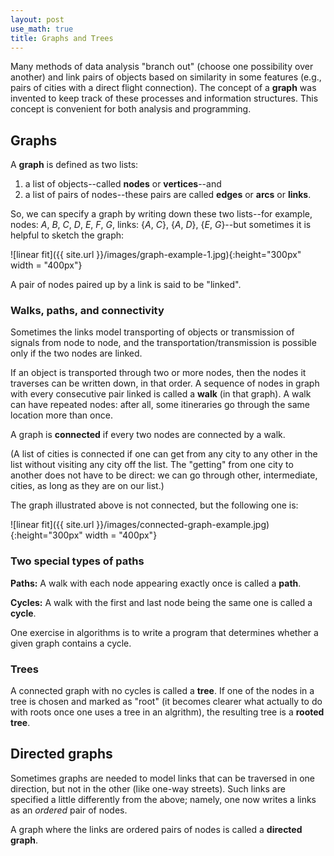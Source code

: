 ```yaml
---
layout: post
use_math: true
title: Graphs and Trees
---
```


Many methods of data analysis "branch out" (choose one possibility over another) and link pairs of objects based on similarity in some features (e.g., pairs of cities with a direct flight connection).  The concept of a **graph** was invented to keep track of these processes and information structures.  This concept is convenient for both analysis and programming.

##  Graphs

A **graph** is defined as two lists: 
1) a list of objects--called **nodes** or **vertices**--and 
2) a list of pairs of nodes--these pairs are called **edges** or **arcs** or **links**.  

So, we can specify a graph by writing down these two lists--for example, nodes: *A*, *B*, *C*, *D*, *E*, *F*, *G*, links: \{*A*, *C*}, {*A*, *D*}, {*E*, *G*}--but sometimes it is helpful to sketch the graph:

![linear fit]({{ site.url }}/images/graph-example-1.jpg){:height="300px" width = "400px"}

A pair of nodes paired up by a link is said to be "linked".

###  Walks, paths, and connectivity

Sometimes the links model transporting of objects or transmission of signals from node to node, and the transportation/transmission is possible only if the two nodes are linked.

If an object is transported through two or more nodes, then the nodes it traverses can be written down, in that order.  A sequence of nodes in graph with every consecutive pair linked is called a **walk** (in that graph).  A walk can have repeated nodes: after all, some itineraries go through the same location more than once.

A graph is **connected** if every two nodes are connected by a walk.  

(A list of cities is connected if one can get from any city to any other in the list without visiting any city off the list.  The "getting" from one city to another does not have to be direct: we can go through other, intermediate, cities, as long as they are on our list.)

The graph illustrated above is not connected, but the following one is:

![linear fit]({{ site.url }}/images/connected-graph-example.jpg){:height="300px" width = "400px"}


###  Two special types of paths

**Paths:**  A walk with each node appearing exactly once is called a **path**.

**Cycles:**  A walk with the first and last node being the same one is called a **cycle**.

One exercise in algorithms is to write a program that determines whether a given graph contains a cycle.

###  Trees

A connected graph with no cycles is called a **tree**.  If one of the nodes in a tree is chosen and marked as "root" (it becomes clearer what actually to do with roots once one uses a tree in an algrithm), the resulting tree is a **rooted tree**.


## Directed graphs

Sometimes graphs are needed to model links that can be traversed in one direction, but not in the other (like one-way streets).  Such links are specified a little differently from the above; namely, one now writes a links as an *ordered* pair of nodes.

A graph where the links are ordered pairs of nodes is called a **directed graph**.
